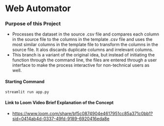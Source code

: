 # Web Automator

### Purpose of this Project 
+ Processes the dataset in the source .csv file and compares each column in the source file to the columns in the template .csv file and uses the most similar columns in the template file to transform the columns in the source file. It alos discards duplicate columns and irrelevant columns.
+ This branch is a variant of the original idea, but instead of initiating the function through the command line, the files are entered through a user interface to make the process interactive for non-technical users as well.

#### Starting Command
```streamlit run app.py```

#### Link to Loom Video Brief Explanation of the Concept
+ https://www.loom.com/share/bf5c0874904e4617951cc85a371c0bb1?sid=0414ab4d-0337-49fd-9189-6920416eda8e